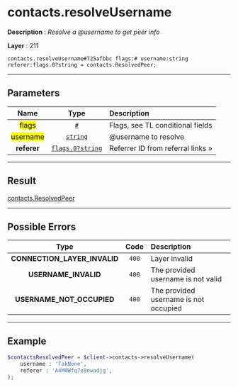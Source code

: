 # contacts.resolveUsername

**Description** : *Resolve a @username to get peer info*

**Layer** : 211

```tl
contacts.resolveUsername#725afbbc flags:# username:string referer:flags.0?string = contacts.ResolvedPeer;
```

---

## Parameters

| Name | Type | Description |
| :---: | :---: | :--- |
| <mark>flags</mark> | [`#`](type/#) | Flags, see TL conditional fields |
| <mark>username</mark> | [`string`](type/string) | @username to resolve |
| **referer** | [`flags.0?string`](type/string) | Referrer ID from referral links » |

---

## Result

[contacts.ResolvedPeer](type/contacts.ResolvedPeer)

---

## Possible Errors

| Type | Code | Description |
| :---: | :---: | :--- |
| **CONNECTION_LAYER_INVALID** | `400` | Layer invalid |
| **USERNAME_INVALID** | `400` | The provided username is not valid |
| **USERNAME_NOT_OCCUPIED** | `400` | The provided username is not occupied |

---

## Example

```php
$contactsResolvedPeer = $client->contacts->resolveUsername(
	username : 'TakNone',
	referer : 'A4M0Wfq7e8nwadjg',
);
```